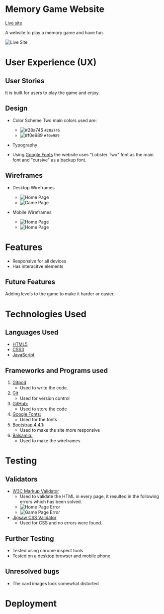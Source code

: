  # Memory Game Website

 [Live site](https://itisahmedh.github.io/portfolio-project-2/)

A website to play a memory game and have fun.

 ![Live Site](assets/images/readme/live.png)


 # User Experience (UX) 

 ## User Stories
It is built for users to play the game and enjoy.

 ## Design
* Color Scheme
    Two main colors used are:
    - ![#28a745](https://via.placeholder.com/15/28a745/000000?text=+) `#28a745`
    - ![#f0e989](https://via.placeholder.com/15/f0e989/000000?text=+) `#f0e989`
* Typography

* Using [Google Fonts](https://fonts.google.com/) the website uses "Lobster Two" font as the main font and "cursive" as a backup font.

 ## Wireframes

 - Desktop Wireframes
   - ![Home Page](assets/images/readme/pc-home.png)
   - ![Game Page](assets/images/readme/pc-game.png)
 
 - Mobile Wireframes
   - ![Home Page](assets/images/readme/phone-home.png)
   - ![Home Page](assets/images/readme/mobile-game.png)

# Features 

- Responsive for all devices
- Has interacitve elements

## Future Features

Adding levels to the game to make it harder or easier.

# Technologies Used

## Languages Used

* [HTML5](https://en.wikipedia.org/wiki/HTML5)
* [CSS3](https://en.wikipedia.org/wiki/CSS)
* [JavaScript](https://en.wikipedia.org/wiki/JavaScript)

## Frameworks and Programs used
1. [Gitpod](https://gitpod.io/)
    - Used to write the code.
1. [Git](https://git-scm.com/)
    - Used for version control
1. [GitHub:](https://github.com/)
    - Used to store the code
1. [Google Fonts:](https://fonts.google.com/)
    - Used for the fonts
1. [Bootstrap 4.4.1:](https://getbootstrap.com/docs/4.4/getting-started/introduction/)
    - Used to make the site more responsive
1. [Balsamiq:](https://balsamiq.com/)
    - Used to make the wireframes

# Testing 
## Validators

- [W3C Markup Validator](https://validator.w3.org/#validate_by_input)
  - Used to validate the HTML in every page, it resulted in the following errors which has been solved.
  - ![Home Page Error](assets/images/readme/validator-html-game.png)
  - ![Game Page Error](assets/images/readme/validatot-html-home.png)
-  [Jigsaw CSS Validator](https://jigsaw.w3.org/css-validator/#validate_by_input) 
   - Used for CSS and no errors were found.

## Further Testing

- Tested using chrome inspect tools 
- Tested on a desktop browser and mobile phone

## Unresolved bugs

- The card images look somewhat distorted

# Deployment